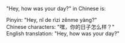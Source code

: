 "Hey, how was your day?" in Chinese is:

Pinyin: "Hey, nǐ de rìzi zěnme yàng?"  
Chinese characters: "嘿，你的日子怎么样？"  
English translation: "Hey, how was your day?"